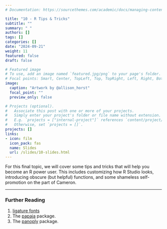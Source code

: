 ```yaml
---
# Documentation: https://sourcethemes.com/academic/docs/managing-content/

title: "10 - R Tips & Tricks"
subtitle: ""
summary: " "
authors: []
tags: []
categories: []
date: "2024-09-21"
weight: 11
featured: false
draft: false

# Featured image
# To use, add an image named `featured.jpg/png` to your page's folder.
# Focal points: Smart, Center, TopLeft, Top, TopRight, Left, Right, BottomLeft, Bottom, BottomRight.
image:
  caption: "Artwork by @allison_horst"
  focal_point: ""
  preview_only: false

# Projects (optional).
#   Associate this post with one or more of your projects.
#   Simply enter your project's folder or file name without extension.
#   E.g. `projects = ["internal-project"]` references `content/project/deep-learning/index.md`.
#   Otherwise, set `projects = []`.
projects: []
links:
- icon: film
  icon_pack: fas
  name: Slides
  url: /slides/10-slides.html
---
```


<script src="{{< blogdown/postref >}}index_files/fitvids/fitvids.min.js"></script>

For this final topic, we will cover some tips and tricks that will help you become an R power user. This includes customizing how R Studio looks, introducing obscure (but helpful) functions, and some shameless self-promotion on the part of Cameron.

------------------------------------------------------------------------

### Further Reading

<div class="book">

1.  [ligature fonts](https://betterwebtype.com/articles/2020/02/13/5-monospaced-fonts-with-cool-coding-ligatures/)
2.  The [papaja](https://github.com/crsh/papaja) package.
3.  The [panoply](https://github.com/camkay/panoply) package.

</div>
